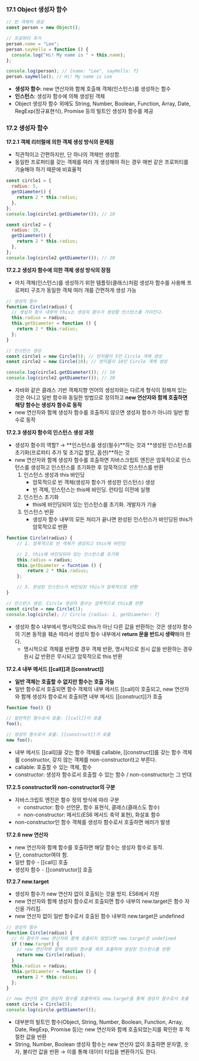 ### 17.1 Object 생성자 함수

```jsx
// 빈 객체의 생성
const person = new Object();

// 프로퍼티 추가
person.name = "Lee";
person.sayHello = function () {
  console.log("Hi! My name is " + this.name);
};

console.log(person); // {name: "Lee", sayHello: f}
person.sayHello(); // Hi! My name is Lee
```

- **생성자 함수**: new 연산자와 함께 호출해 객체(인스턴스)를 생성하는 함수
- **인스턴스**: 생성자 함수에 의해 생성된 객체
- Object 생성자 함수 외에도 String, Number, Boolean, Function, Array, Date, RegExp(정규표현식), Promise 등의 빌트인 생성자 함수를 제공

### 17.2 생성자 함수

**17.2.1 객체 리터럴에 의한 객체 생성 방식의 문제점**

- 직관적이고 간편하지만, 단 하나의 객체만 생성함.
- 동일한 프로퍼티를 갖는 객체를 여러 개 생성해야 하는 경우 매번 같은 프로퍼티를 기술해야 하기 때문에 비효율적

```jsx
const circle1 = {
  radius: 5,
  getDiameter() {
    return 2 * this.radius;
  },
};
console.log(circle1.getDiameter()); // 10

const circle2 = {
  radius: 10,
  getDiameter() {
    return 2 * this.radius;
  },
};
console.log(circle2.getDiameter()); // 20
```

**17.2.2 생성자 함수에 의한 객체 생성 방식의 장점**

- 마치 객체(인스턴스)를 생성하기 위한 템플릿(클래스)처럼 생성자 함수를 사용해 프로퍼티 구조가 동일한 객체 여러 개를 간편하게 생성 가능

```jsx
// 생성자 함수
function Circle(radius) {
  // 생성자 함수 내부의 this는 생성자 함수가 생성할 인스턴스를 가리킨다.
  this.radius = radius;
  this.getDiameter = function () {
    return 2 * this.radius;
  };
}

// 인스턴스 생성
const circle1 = new Circle(5); // 반지름이 5인 Circle 객체 생성
const circle2 = new Circle(10); // 반지름이 10인 Circle 객체 생성

console.log(circle1.getDiameter()); // 10
console.log(circle2.getDiameter()); // 20
```

- 자바와 같은 클래스 기반 객체지향 언어의 생성자와는 다르게 형식이 정해져 있는 것은 아니고 일반 함수와 동일한 방법으로 정의하고 **new 연산자와 함께 호출하면 해당 함수는 생성자 함수로 동작**
- new 연산자와 함께 생성자 함수를 호출하지 않으면 생성자 함수가 아니라 일반 함수로 동작

**17.2.3 생성자 함수의 인스턴스 생성 과정**

- 생성자 함수의 역할? → **인스턴스를 생성(필수)**하는 것과 **생성된 인스턴스를 초기화(프로퍼티 추가 및 초기값 할당, 옵션)**하는 것
- new 연산자와 함께 생성자 함수를 호출하면 자바스크립트 엔진은 암묵적으로 인스턴스를 생성하고 인스턴스를 초기화한 후 암묵적으로 인스턴스를 반환
  1. 인스턴스 생성과 this 바인딩
     - 암묵적으로 빈 객체(생성자 함수가 생성한 인스턴스) 생성
     - 빈 객체, 인스턴스는 this에 바인딩. 런타임 이전에 실행
  2. 인스턴스 초기화
     - this에 바인딩되어 있는 인스턴스를 초기화. 개발자가 기술
  3. 인스턴스 반환
     - 생성자 함수 내부의 모든 처리가 끝나면 완성된 인스턴스가 바인딩된 this가 암묵적으로 반환

```jsx
function Circle(radius) {
	// 1. 암묵적으로 빈 객체가 생성되고 this에 바인딩

	// 2. this에 바인딩되어 있는 인스턴스를 초기화
	this.radius = radius;
	this.getDiameter = fucntion () {
		return 2 * this.radius;
	};

	// 3. 완성된 인스턴스가 바인딩된 this가 암묵적으로 반환
}

// 인스턴스 생성. Circle 생성자 함수는 암묵적으로 this를 반환
const circle = new Circle(1);
console.log(circle); // Circle {radius: 1, getDiameter: f}
```

- 생성자 함수 내부에서 명시적으로 this가 아닌 다른 값을 반환하는 것은 생성자 함수의 기본 동작을 훼손 따라서 생성자 함수 내부에서 **return 문을 반드시 생략**해야 한다.
  - 명시적으로 객체를 반환할 경우 객체 반환, 명시적으로 원시 값을 반환하는 경우 원시 값 반환은 무시되고 암묵적으로 this 반환

**17.2.4 내부 메서드 [[call]]과 [[construct]]**

- **일반 객체는 호출할 수 없지만 함수는 호출 가능**
- 일반 함수로서 호출되면 함수 객체의 내부 메서드 [[call]이 호출되고, new 연산자와 함께 생성자 함수로서 호출되면 내부 메서드 [[construct]]가 호출

```jsx
function foo() {}

// 일반적인 함수로서 호출: [[call]]이 호출
foo();

// 생성자 함수로서 호출: [[construct]]가 호출
new foo();
```

- 내부 메서드 [[call]]을 갖는 함수 객체를 callable, [[construct]]를 갖는 함수 객체를 constructor, 갖지 않는 객체를 non-constructor라고 부른다.
- callable: 호출할 수 있는 객체, 함수
- constructor: 생성자 함수로서 호출할 수 있는 함수 / non-constructor는 그 반대

**17.2.5 constructor와 non-constructor의 구분**

- 자바스크립트 엔진은 함수 정의 방식에 따라 구분
  - constructor: 함수 선언문, 함수 표현식, 클래스(클래스도 함수)
  - non-constructor: 메서드(ES6 메서드 축약 표현), 화살표 함수
- non-constructor인 함수 객체를 생성자 함수로서 호출하면 에러가 발생

**17.2.6 new 연산자**

- new 연산자와 함께 함수를 호출하면 해당 함수는 생성자 함수로 동작.
- 단, constructor여야 함.
- 일반 함수 - [[call]] 호출
- 생성자 함수 - [[constructor]] 호출

**17.2.7 new.target**

- 생성자 함수가 new 연산자 없이 호출되는 것을 방지. ES6에서 지원
- new 연산자와 함께 생성자 함수로서 호출되면 함수 내부의 new.target은 함수 자신을 가리킴.
- new 연산자 없이 일반 함수로서 호출된 함수 내부의 new.target은 undefined

```jsx
// 생성자 함수
function Circle(radius) {
  // 이 함수가 new 연산자와 함께 호출되지 않았다면 new.target은 undefined
  if (!new.target) {
    // new 연산자와 함께 생성자 함수를 재귀 호출하여 생성된 인스턴스를 반환
    return new Circle(radius);
  }
  this.radius = radius;
  this.getDiameter = function () {
    return 2 * this.radius;
  };
}

// new 연산자 없이 생성자 함수를 호출하여도 new.target을 통해 생성자 함수로서 호출
const circle = Circle(5);
console.log(circle.getDiameter());
```

- 대부분의 빌트인 함수(Object, String, Number, Boolean, Function, Array, Date, RegExp, Promise 등)는 new 연산자와 함께 호출되었는지를 확인한 후 적절한 값을 반환
- String, Number, Boolean 생성자 함수는 new 연산자 없이 호출하면 문자열, 숫자, 불리언 값을 반환 → 이를 통해 데이터 타입을 변환하기도 한다.
